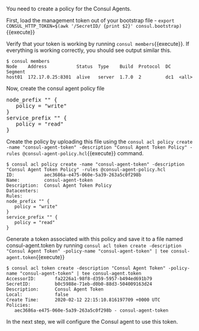 You need to create a policy for the Consul Agents.

First, load the management token out of your bootstrap file - `export CONSUL_HTTP_TOKEN=$(awk '/SecretID/ {print $2}' consul.bootstrap)`{{execute}}

Verify that your token is working by running `consul members`{{execute}}. If everything
is working correctly, you should see output similar this.

```shell
$ consul members
Node    Address           Status  Type    Build  Protocol  DC   Segment
host01  172.17.0.25:8301  alive   server  1.7.0  2         dc1  <all>
```

Now, create the consul agent policy file

<pre class="file" data-filename="consul-agent-policy.hcl" data-target="replace">
node_prefix "" {
   policy = "write"
}
service_prefix "" {
   policy = "read"
}
</pre>

Create the policy by uploading this file using the `consul acl policy create -name "consul-agent-token" -description "Consul Agent Token Policy" -rules @consul-agent-policy.hcl`{{execute}} command.

```shell
$ consul acl policy create -name "consul-agent-token" -description "Consul Agent Token Policy" -rules @consul-agent-policy.hcl
ID:           aec3686a-e475-060e-5a39-263a5c0f298b
Name:         consul-agent-token
Description:  Consul Agent Token Policy
Datacenters:
Rules:
node_prefix "" {
   policy = "write"
}
service_prefix "" {
   policy = "read"
}
```


Generate a token associated with this policy and save it to a file named consul-agent.token by running `consul acl token create -description "Consul Agent Token" -policy-name "consul-agent-token" | tee consul-agent.token`{{execute}}

```
$ consul acl token create -description "Consul Agent Token" -policy-name "consul-agent-token" | tee consul-agent.token
AccessorID:       fa2226a1-98f8-d359-5957-b494ed691b79
SecretID:         b0c5988e-71eb-d0b0-88d3-504009163d24
Description:      Consul Agent Token
Local:            false
Create Time:      2020-02-12 22:15:10.816197709 +0000 UTC
Policies:
   aec3686a-e475-060e-5a39-263a5c0f298b - consul-agent-token
```

In the next step, we will configure the Consul agent to use this token.